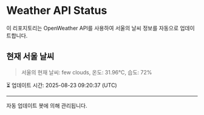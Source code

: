 
# Weather API Status

이 리포지토리는 OpenWeather API를 사용하여 서울의 날씨 정보를 자동으로 업데이트합니다.

## 현재 서울 날씨
> 서울의 현재 날씨: few clouds, 온도: 31.96°C, 습도: 72%

⏳ 업데이트 시간: 2025-08-23 09:20:37 (UTC)

---
자동 업데이트 봇에 의해 관리됩니다.
